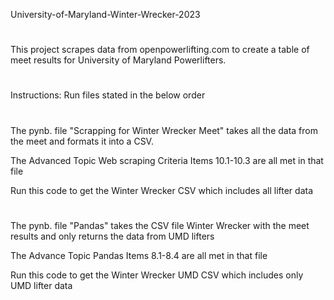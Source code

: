 University-of-Maryland-Winter-Wrecker-2023
#
This project scrapes data from openpowerlifting.com to create a table of meet results for University of Maryland Powerlifters.
#
Instructions: Run files stated in the below order
#
The pynb. file "Scrapping for Winter Wrecker Meet" takes all the data from the meet and formats it into a CSV. 

The Advanced Topic Web scraping Criteria Items 10.1-10.3 are all met in that file

Run this code to get the Winter Wrecker CSV which includes all lifter data
#

The pynb. file "Pandas" takes the CSV file Winter Wrecker with the meet results and only returns the data from UMD lifters

The Advance Topic Pandas Items 8.1-8.4 are all met in that file

Run this code to get the Winter Wrecker UMD CSV which includes only UMD lifter data


